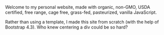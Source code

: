 Welcome to my personal website, made with organic, non-GMO, USDA certified, free range, cage free, grass-fed, pasteurized, vanilla JavaScript.

Rather than using a template, I made this site from scratch (with the help of Bootstrap 4.3). Who knew centering a div could be so hard?
